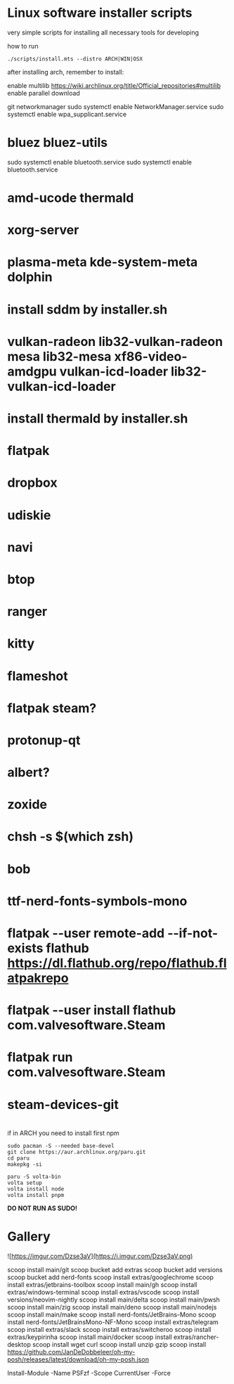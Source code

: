 #
# Linux software installer scripts

very simple scripts for installing all necessary tools for developing

how to run


```shell
./scripts/install.mts --distro ARCH|WIN|OSX
```

after installing arch, remember to install:

enable multilib
https://wiki.archlinux.org/title/Official_repositories#multilib
enable parallel download


git
networkmanager 
sudo systemctl enable NetworkManager.service
sudo systemctl enable wpa_supplicant.service

# bluez bluez-utils
sudo systemctl enable bluetooth.service
sudo systemctl enable bluetooth.service
# amd-ucode thermald
# xorg-server
# plasma-meta kde-system-meta  dolphin
# install sddm by installer.sh
# vulkan-radeon lib32-vulkan-radeon mesa lib32-mesa xf86-video-amdgpu vulkan-icd-loader lib32-vulkan-icd-loader
# install thermald by installer.sh
# flatpak
# dropbox
# udiskie
# navi
# btop
# ranger
# kitty
# flameshot
# flatpak steam?
# protonup-qt
# albert?
# zoxide
# chsh -s $(which zsh)
# bob
# ttf-nerd-fonts-symbols-mono
# 
#  flatpak --user remote-add --if-not-exists flathub https://dl.flathub.org/repo/flathub.flatpakrepo
# flatpak --user install flathub com.valvesoftware.Steam
# flatpak run com.valvesoftware.Steam
# steam-devices-git
# 
# 


if in ARCH you need to install first npm
  
```shell
sudo pacman -S --needed base-devel
git clone https://aur.archlinux.org/paru.git
cd paru
makepkg -si

paru -S volta-bin
volta setup
volta install node
volta install pnpm
```

**DO NOT RUN AS SUDO!**

# Gallery


![https://imgur.com/Dzse3aV](https://i.imgur.com/Dzse3aV.png)


scoop install main/git
scoop bucket add extras
scoop bucket add versions
scoop bucket add nerd-fonts
scoop install extras/googlechrome
scoop install extras/jetbrains-toolbox
scoop install main/gh
scoop install extras/windows-terminal
scoop install extras/vscode
scoop install versions/neovim-nightly
scoop install main/delta
scoop install main/pwsh
scoop install main/zig
scoop install main/deno
scoop install main/nodejs
scoop install main/make
scoop install nerd-fonts/JetBrains-Mono
scoop install nerd-fonts/JetBrainsMono-NF-Mono
scoop install extras/telegram
scoop install extras/slack
scoop install extras/switcheroo
scoop install extras/keypirinha
scoop install main/docker
scoop install extras/rancher-desktop
scoop install wget curl
scoop install unzip gzip
scoop install https://github.com/JanDeDobbeleer/oh-my-posh/releases/latest/download/oh-my-posh.json 

Install-Module -Name PSFzf -Scope CurrentUser -Force


